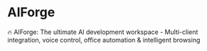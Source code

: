 # AIForge
🔥 AIForge: The ultimate AI development workspace - Multi-client integration, voice control, office automation &amp; intelligent browsing
